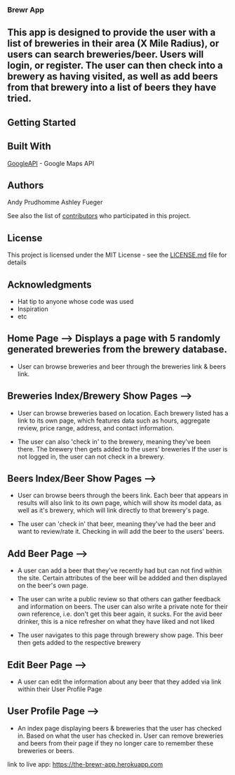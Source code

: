 ### Brewr App


## This app is designed to provide the user with a list of breweries in their area (X Mile Radius), or users can search breweries/beer. Users will login, or register. The user can then check into a brewery as having visited, as well as add beers from that brewery into a list of beers they have tried. 

## Getting Started

## Built With
[GoogleAPI](http:) - Google Maps API

## Authors
Andy Prudhomme
Ashley Fueger


See also the list of [contributors](https://github.com/your/project/contributors) who participated in this project.

## License

This project is licensed under the MIT License - see the [LICENSE.md](LICENSE.md) file for details

## Acknowledgments

* Hat tip to anyone whose code was used
* Inspiration
* etc

## Home Page --> Displays a page with 5 randomly generated breweries from the brewery database.

* User can browse breweries and beer through the breweries link & beers link.

## Breweries Index/Brewery Show Pages --> 
* User can browse breweries based on location. Each brewery listed has a link to its own page, which features data such as hours, aggregate review, price range, address, and contact information. 

* The user can also 'check in' to the brewery, meaning they've been there. The brewery then gets added to the users' breweries If the user is not logged in, the user can not check in a brewery. 


## Beers Index/Beer Show Pages --> 
* User can browse beers through the beers link. Each beer that appears in results will also link to its own page, which will show its model data, as well as it's brewery, which will link directly to that brewery's page. 

* The user can 'check in' that beer, meaning they've had the beer and want to review/rate it.  Checking in will add the beer to the users' beers.


## Add Beer Page --> 
* A user can add a beer that they've recently had but can not find within the site. Certain attributes of the beer will be addded and then displayed on the beer's own page.

* The user can write a public review so that others can gather feedback and information on beers. The user can also write a private note for their own reference, i.e. don't get this beer again, it sucks. For the avid beer drinker, this is a nice refresher on what they have liked and not liked

* The user navigates to this page through brewery show page. This beer then gets added to the respective brewery

## Edit Beer Page -->
* A user can edit the information about any beer that they added via link within their User Profile Page

## User Profile Page --> 
* An index page displaying beers & breweries that the user has checked in. Based on what the user has checked in. User can remove breweries and beers from their page if they no longer care to remember these breweries or beers.

link to live app: https://the-brewr-app.herokuapp.com

 